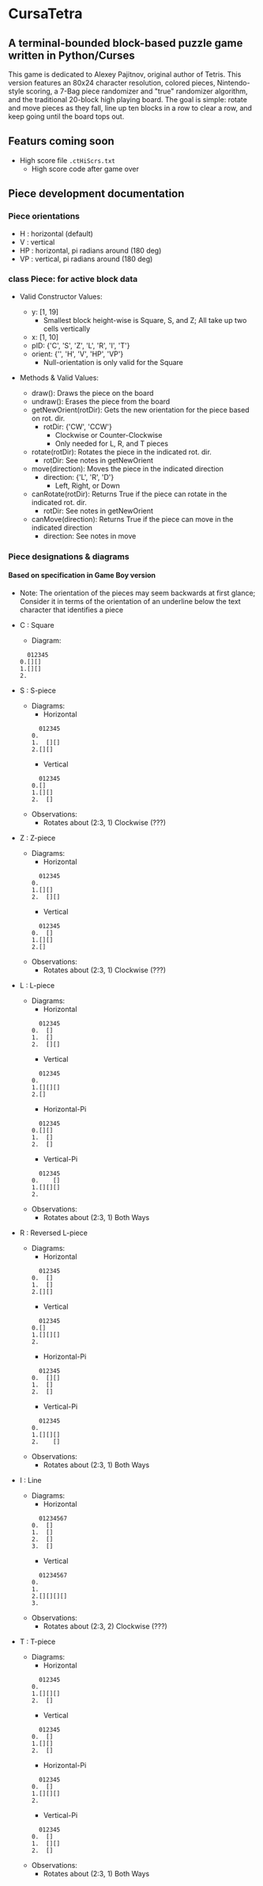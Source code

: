 # CursaTetra
## A terminal-bounded block-based puzzle game written in Python/Curses
This game is dedicated to Alexey Pajitnov, original author of Tetris. This version features an 80x24 character resolution, colored pieces, Nintendo-style scoring, a 7-Bag piece randomizer and "true" randomizer algorithm, and the traditional 20-block high playing board. The goal is simple: rotate and move pieces as they fall, line up ten blocks in a row to clear a row, and keep going until the board tops out.
## Featurs coming soon
* High score file `.ctHiScrs.txt`
	* High score code after game over
## Piece development documentation
### Piece orientations
* H : horizontal (default)
* V : vertical
* HP : horizontal, pi radians around (180 deg)
* VP : vertical, pi radians around (180 deg)
### class Piece: for active block data
* Valid Constructor Values:
	* y: [1, 19]
		* Smallest block height-wise is Square, S, and Z; All take up two cells vertically
	* x: [1, 10]
	* pID: {'C', 'S', 'Z', 'L', 'R', 'I', 'T'}
	* orient: {'', 'H', 'V', 'HP', 'VP'}
		* Null-orientation is only valid for the Square

* Methods & Valid Values:
	* draw(): Draws the piece on the board
	* undraw(): Erases the piece from the board
	* getNewOrient(rotDir): Gets the new orientation for the piece based on rot. dir.
		* rotDir: {'CW', 'CCW'}
			* Clockwise or Counter-Clockwise
			* Only needed for L, R, and T pieces
	* rotate(rotDir): Rotates the piece in the indicated rot. dir.
		* rotDir: See notes in getNewOrient
	* move(direction): Moves the piece in the indicated direction
		* direction: {'L', 'R', 'D'}
			* Left, Right, or Down
	* canRotate(rotDir): Returns True if the piece can rotate in the indicated rot. dir.
		* rotDir: See notes in getNewOrient
	* canMove(direction): Returns True if the piece can move in the indicated direction
		* direction: See notes in move
### Piece designations & diagrams
#### Based on specification in Game Boy version
* Note: The orientation of the pieces may seem backwards at first glance;
Consider it in terms of the orientation of an underline
below the text character that identifies a piece

* C : Square
	* Diagram:
	```
	  012345
	0.[][]
	1.[][]
	2.
	```
* S : S-piece
	* Diagrams:
		* Horizontal
		```
		  012345
		0.
		1.  [][]
		2.[][]
		```
		* Vertical
		```
		  012345
		0.[]
		1.[][]
		2.  []
		```
	* Observations:
		* Rotates about (2:3, 1) Clockwise (???)
* Z : Z-piece
	* Diagrams:
		* Horizontal
		```
		  012345
		0.
		1.[][]
		2.  [][]
		```
		* Vertical
		```
		  012345
		0.  []
		1.[][]
		2.[]
		```
	* Observations:
		* Rotates about (2:3, 1) Clockwise (???)
* L : L-piece
	* Diagrams:
		* Horizontal
		```
		  012345
		0.  []
		1.  []
		2.  [][]
		```
		* Vertical
		```
		  012345
		0.
		1.[][][]
		2.[]
		```
		* Horizontal-Pi
		```
		  012345
		0.[][]
		1.  []
		2.  []
		```
		* Vertical-Pi
		```
		  012345
		0.    []
		1.[][][]
		2.
		```
	* Observations:
		* Rotates about (2:3, 1) Both Ways
* R : Reversed L-piece
	* Diagrams:
		* Horizontal
		```
		  012345
		0.  []
		1.  []
		2.[][]
		```
		* Vertical
		```
		  012345
		0.[]
		1.[][][]
		2.
		```
		* Horizontal-Pi
		```
		  012345
		0.  [][]
		1.  []
		2.  []
		```
		* Vertical-Pi
		```
		  012345
		0.
		1.[][][]
		2.    []
		```
	* Observations:
		* Rotates about (2:3, 1) Both Ways
* I : Line
	* Diagrams:
		* Horizontal
		```
		  01234567
		0.  []
		1.  []
		2.  []
		3.  []
		```
		* Vertical
		```
		  01234567
		0.
		1.
		2.[][][][]
		3.
		```
	* Observations:
		* Rotates about (2:3, 2) Clockwise (???)
* T : T-piece
	* Diagrams:
		* Horizontal
		```
		  012345
		0.
		1.[][][]
		2.  []
		```
		* Vertical
		```
		  012345
		0.  []
		1.[][]
		2.  []
		```
		* Horizontal-Pi
		```
		  012345
		0.  []
		1.[][][]
		2.
		```
		* Vertical-Pi
		```
		  012345
		0.  []
		1.  [][]
		2.  []
		```
	* Observations:
		* Rotates about (2:3, 1) Both Ways

